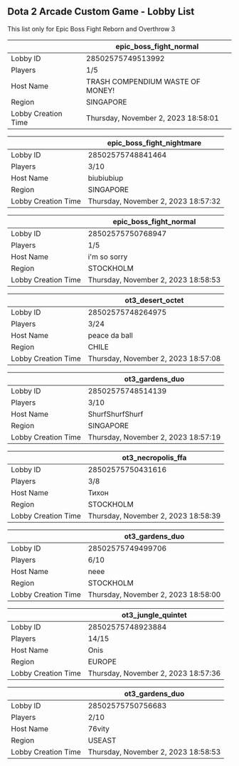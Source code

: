 ## Dota 2 Arcade Custom Game - Lobby List

This list only for Epic Boss Fight Reborn and Overthrow 3

|  | epic_boss_fight_normal |
| ------ | ------ |
| Lobby ID | 28502575749513992 |
| Players | 1/5 |
| Host Name | TRASH COMPENDIUM WASTE OF MONEY! |
| Region | SINGAPORE |
| Lobby Creation Time | Thursday, November 2, 2023 18:58:01 |


|  | epic_boss_fight_nightmare |
| ------ | ------ |
| Lobby ID | 28502575748841464 |
| Players | 3/10 |
| Host Name | biubiubiup |
| Region | SINGAPORE |
| Lobby Creation Time | Thursday, November 2, 2023 18:57:32 |


|  | epic_boss_fight_normal |
| ------ | ------ |
| Lobby ID | 28502575750768947 |
| Players | 1/5 |
| Host Name | i'm so sorry |
| Region | STOCKHOLM |
| Lobby Creation Time | Thursday, November 2, 2023 18:58:53 |


|  | ot3_desert_octet |
| ------ | ------ |
| Lobby ID | 28502575748264975 |
| Players | 3/24 |
| Host Name | peace da ball |
| Region | CHILE |
| Lobby Creation Time | Thursday, November 2, 2023 18:57:08 |


|  | ot3_gardens_duo |
| ------ | ------ |
| Lobby ID | 28502575748514139 |
| Players | 3/10 |
| Host Name | ShurfShurfShurf |
| Region | SINGAPORE |
| Lobby Creation Time | Thursday, November 2, 2023 18:57:19 |


|  | ot3_necropolis_ffa |
| ------ | ------ |
| Lobby ID | 28502575750431616 |
| Players | 3/8 |
| Host Name | Тихон |
| Region | STOCKHOLM |
| Lobby Creation Time | Thursday, November 2, 2023 18:58:39 |


|  | ot3_gardens_duo |
| ------ | ------ |
| Lobby ID | 28502575749499706 |
| Players | 6/10 |
| Host Name | neee |
| Region | STOCKHOLM |
| Lobby Creation Time | Thursday, November 2, 2023 18:58:00 |


|  | ot3_jungle_quintet |
| ------ | ------ |
| Lobby ID | 28502575748923884 |
| Players | 14/15 |
| Host Name | Onis |
| Region | EUROPE |
| Lobby Creation Time | Thursday, November 2, 2023 18:57:36 |


|  | ot3_gardens_duo |
| ------ | ------ |
| Lobby ID | 28502575750756683 |
| Players | 2/10 |
| Host Name | 76vity |
| Region | USEAST |
| Lobby Creation Time | Thursday, November 2, 2023 18:58:53 |


